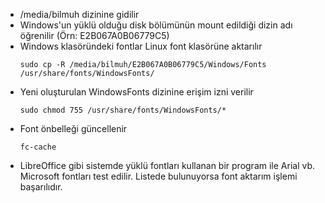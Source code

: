 - /media/bilmuh dizinine gidilir
- Windows'un yüklü olduğu disk bölümünün mount edildiği dizin adı öğrenilir (Örn: E2B067A0B06779C5)
- Windows klasöründeki fontlar Linux font klasörüne aktarılır
  ```
  sudo cp -R /media/bilmuh/E2B067A0B06779C5/Windows/Fonts /usr/share/fonts/WindowsFonts/
  ```
- Yeni oluşturulan WindowsFonts dizinine erişim izni verilir
  ```
  sudo chmod 755 /usr/share/fonts/WindowsFonts/*
  ```
- Font önbelleği güncellenir
  ```
  fc-cache
  ```
- LibreOffice gibi sistemde yüklü fontları kullanan bir program ile Arial vb. Microsoft fontları test edilir. Listede bulunuyorsa font aktarım işlemi başarılıdır.
